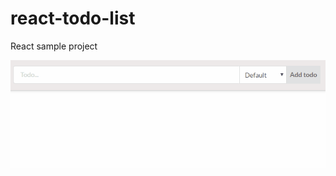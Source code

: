 # react-todo-list
React sample project

![preview image](https://raw.githubusercontent.com/PKief/react-todo-list/gh-pages/img/app-preview.gif)